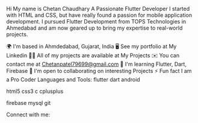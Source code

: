 Hi My name is Chetan Chaudhary
A Passionate Flutter Developer
I started with HTML and CSS, but have really found a passion for mobile application development. I pursued Flutter Development from TOPS Technologies in Ahmedabad and am now geared up to bring my expertise to real-world projects.

🌍  I'm based in Ahmdedabad, Gujarat, India
🖥️  See my portfolio at My Linkedin
👨‍💻 All of my projects are available at My Projects
✉️  You can contact me at Chetanpatel79699@gmail.com
🧠  I'm learning Flutter, Dart, Firebase
🤝  I'm open to collaborating on interesting Projects
⚡ Fun fact I am a Pro Coder
Languages and Tools:
flutter dart android

html5 css3 c cplusplus

firebase mysql git

Connect with me:
